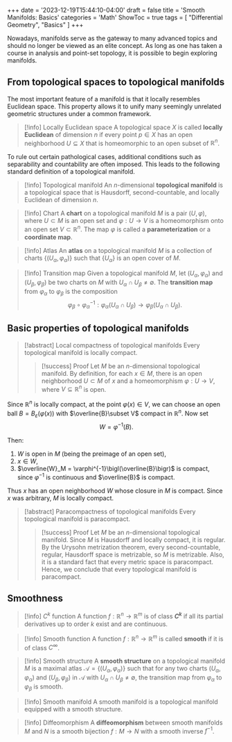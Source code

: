 +++
date = '2023-12-19T15:44:10-04:00'
draft = false
title = 'Smooth Manifolds: Basics'
categories = 'Math'
ShowToc = true
tags = [ "Differential Geometry", "Basics" ]
+++

Nowadays, manifolds serve as the gateway to many advanced topics and should no longer be viewed as an elite concept. As long as one has taken a course in analysis and point-set topology, it is possible to begin exploring manifolds.
## From topological spaces to topological manifolds

The most important feature of a manifold is that it locally resembles Euclidean space. This property allows it to unify many seemingly unrelated geometric structures under a common framework.

> [!info] Locally Euclidean space
> A topological space $X$ is called **locally Euclidean** of dimension $n$ if every point $p\in X$ has an open neighborhood $U\subseteq X$ that is homeomorphic to an open subset of $\mathbb{R}^n$. 

To rule out certain pathological cases, additional conditions such as separability and countability are often imposed. This leads to the following standard definition of a topological manifold.

> [!info] Topological manifold
> An $n$-dimensional **topological manifold** is a topological space that is Hausdorff, second-countable, and locally Euclidean of dimension $n$.

> [!info] Chart
> A **chart** on a topological manifold $M$ is a pair $(U,\varphi)$, where $U\subset M$ is an open set and $\varphi:U\to V$ is a homeomorphism onto an open set $V\subset \mathbb{R}^n$. The map $\varphi$ is called a **parameterization** or a **coordinate map**.

> [!info] Atlas
> An **atlas** on a topological manifold $M$ is a collection of charts $\{(U_\alpha, \varphi_\alpha)\}$ such that $\{U_\alpha\}$ is an open cover of $M$.

> [!info] Transition map
> Given a topological manifold $M$, let $(U_\alpha,\varphi_\alpha)$ and $(U_\beta,\varphi_\beta)$ be two charts on $M$ with $U_\alpha\cap U_\beta\neq \emptyset$. The **transition map** from $\varphi_\alpha$ to $\varphi_\beta$ is the composition $$\varphi_\beta \circ \varphi_\alpha^{-1}:\varphi_\alpha(U_\alpha\cap U_\beta)\to \varphi_\beta(U_\alpha \cap U_\beta).$$
## Basic properties of topological manifolds

> [!abstract] Local compactness of topological manifolds
> Every topological manifold is locally compact.
> > [!success] Proof
> > Let $M$ be an $n$-dimensional topological manifold. By definition, for each $x\in M$, there is an open neighborhood $U\subset M$ of $x$ and a homeomorphism $\varphi:U\to V$, where $V\subseteq \mathbb{R}^n$ is open.

Since $\mathbb{R}^n$ is locally compact, at the point $\varphi(x)\in V$, we can choose an open ball $B=B_\varepsilon(\varphi(x))$ with $\overline{B}\subset V$ compact in $\mathbb{R}^n$. Now set
$$W=\varphi^{-1}(B).$$

Then:
1. $W$ is open in $M$ (being the preimage of an open set),
2. $x\in W$,
3. $\overline{W}_M = \varphi^{-1}\bigl(\overline{B}\bigr)$ is compact, since $\varphi^{-1}$ is continuous and $\overline{B}$ is compact.

Thus $x$ has an open neighborhood $W$ whose closure in $M$ is compact. Since $x$ was arbitrary, $M$ is locally compact.

> [!abstract] Paracompactness of topological manifolds
> Every topological manifold is paracompact.
> > [!success] Proof
> > Let $M$ be an $n$-dimensional topological manifold. Since $M$ is Hausdorff and locally compact, it is regular. By the Urysohn metrization theorem, every second-countable, regular, Hausdorff space is metrizable, so $M$ is metrizable. Also, it is a standard fact that every metric space is paracompact. Hence, we conclude that every topological manifold is paracompact.
## Smoothness

> [!info] $C^k$ function
> A function $f:\mathbb{R}^n\to \mathbb{R}^m$ is of class **$C^k$** if all its partial derivatives up to order $k$ exist and are continuous.

> [!info] Smooth function
> A function $f:\mathbb{R}^n\to \mathbb{R}^m$ is called **smooth** if it is of class $C^\infty$.

> [!info] Smooth structure
> A **smooth structure** on a topological manifold $M$ is a maximal atlas $\mathcal{A}=\{(U_\alpha,\varphi_\alpha)\}$ such that for any two charts $(U_\alpha, \varphi_\alpha)$ and $(U_\beta,\varphi_\beta)$ in $\mathcal{A}$ with $U_\alpha\cap U_\beta\neq \emptyset$, the transition map from $\varphi_\alpha$ to $\varphi_\beta$ is smooth.

> [!info] Smooth manifold
> A smooth manifold is a topological manifold equipped with a smooth structure.

> [!info] Diffeomorphism
> A **diffeomorphism** between smooth manifolds $M$ and $N$ is a smooth bijection $f:M\to N$ with a smooth inverse $f^{-1}$.

